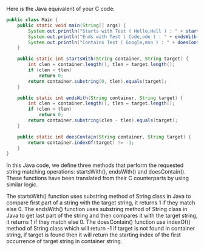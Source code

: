 Here is the Java equivalent of your C code:

```java
public class Main {
    public static void main(String[] args) {
        System.out.println("Starts with Test ( Hello,Hell ) : " + startsWith("Hello","Hell"));
        System.out.println("Ends with Test ( Code,ode ) : " + endsWith("Code","ode"));
        System.out.println("Contains Test ( Google,msn ) : " + doesContain("Google","msn"));
    }

    public static int startsWith(String container, String target) {
        int clen = container.length(), tlen = target.length();
        if (clen < tlen)
            return 0;
        return container.substring(0, tlen).equals(target);
    }

    public static int endsWith(String container, String target) {
        int clen = container.length(), tlen = target.length();
        if (clen < tlen)
            return 0;
        return container.substring(clen - tlen).equals(target);
    }

    public static int doesContain(String container, String target) {
        return container.indexOf(target) != -1;
    }
}
```

In this Java code, we define three methods that perform the requested string matching operations: startsWith(), endsWith() and doesContain(). These functions have been translated from their C counterparts by using similar logic. 

The startsWith() function uses substring method of String class in Java to compare first part of a string with the target string, it returns 1 if they match else 0.
The endsWith() function uses substring method of String class in Java to get last part of the string and then compares it with the target string, it returns 1 if they match else 0.
The doesContain() function use indexOf() method of String class which will return -1 if target is not found in container string, if target is found then it will return the starting index of the first occurrence of target string in container string.
